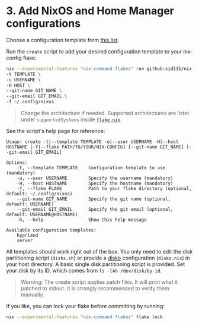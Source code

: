 # 3. Add NixOS and Home Manager configurations

Choose a configuration template from [this list](https://github.com/sid115/nix-core/tree/master/apps/create/templates).

Run the `create` script to add your desired configuration template to your nix-config flake:

```bash
nix --experimental-features "nix-command flakes" run github:sid115/nix-core#apps.x86_64-linux.create -- \
-t TEMPLATE \
-u USERNAME \
-H HOST \
--git-name GIT_NAME \
--git-email GIT_EMAIL \
-f ~/.config/nixos
```

> Change the architecture if needed. Supported architectures are listet under `supportedSystems` inside [`flake.nix`](https://github.com/sid115/nix-core/blob/master/flake.nix).

See the script's help page for reference:

```
Usage: create -t|--template TEMPLATE -u|--user USERNAME -H|--host HOSTNAME [-f|--flake PATH/TO/YOUR/NIX-CONFIG] [--git-name GIT_NAME] [--git-email GIT_EMAIL]

Options:
    -t, --template TEMPLATE    Configuration template to use (mandatory)
    -u, --user USERNAME        Specify the username (mandatory)
    -H, --host HOSTNAME        Specify the hostname (mandatory)
    -f, --flake FLAKE          Path to your flake directory (optional, default: ~/.config/nixos)
    --git-name GIT_NAME        Specify the git name (optional, default: USERNAME)
    --git-email GIT_EMAIL      Specify the git email (optional, default: USERNAME@HOSTNAME)
    -h, --help                 Show this help message

Available configuration templates:
    hyprland
    server
```

All templates should work right out of the box. You only need to edit the disk partitioning script (`disks.sh`) or provide a [disko](https://github.com/nix-community/disko) configuration (`disko.nix`) in your host directory. A basic single disk partitioning script is provided. Set your disk by its ID, which comes from `ls -lAh /dev/disk/by-id`.

> Warning: The create script applies patch files. It will print what it patched to stdout. It is strongly recommended to verify them manually.

If you like, you can lock your flake before committing by running:

```bash
nix --experimental-features "nix-command flakes" flake lock
```
